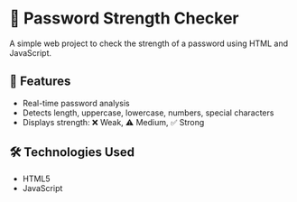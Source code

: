 # 🔐 Password Strength Checker

A simple web project to check the strength of a password using HTML and JavaScript.

## 🚀 Features

- Real-time password analysis
- Detects length, uppercase, lowercase, numbers, special characters
- Displays strength: ❌ Weak, ⚠️ Medium, ✅ Strong

## 🛠️ Technologies Used

- HTML5
- JavaScript 





